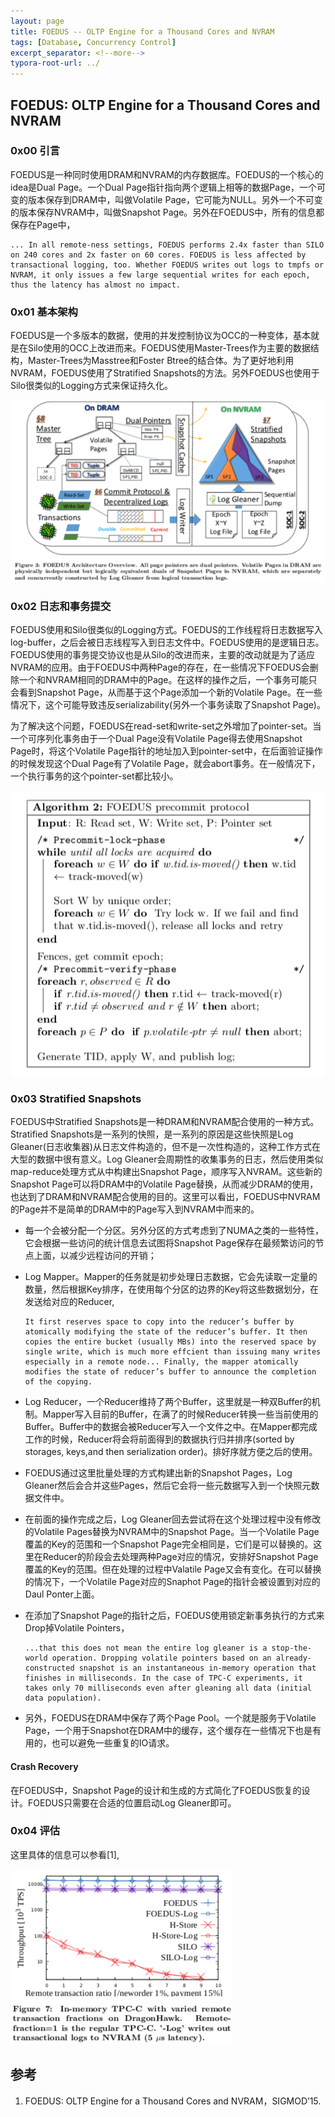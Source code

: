 ```yaml
---
layout: page
title: FOEDUS -- OLTP Engine for a Thousand Cores and NVRAM
tags: [Database, Concurrency Control]
excerpt_separator: <!--more-->
typora-root-url: ../
---
```


## FOEDUS: OLTP Engine for a Thousand Cores and NVRAM

### 0x00 引言

  FOEDUS是一种同时使用DRAM和NVRAM的内存数据库。FOEDUS的一个核心的idea是Dual Page。一个Dual Page指针指向两个逻辑上相等的数据Page，一个可变的版本保存到DRAM中，叫做Volatile Page，它可能为NULL。另外一个不可变的版本保存NVRAM中，叫做Snapshot Page。另外在FOEDUS中，所有的信息都保存在Page中，

```
... In all remote-ness settings, FOEDUS performs 2.4x faster than SILO on 240 cores and 2x faster on 60 cores. FOEDUS is less affected by transactional logging, too. Whether FOEDUS writes out logs to tmpfs or NVRAM, it only issues a few large sequential writes for each epoch, thus the latency has almost no impact.
```

### 0x01 基本架构

 FOEDUS是一个多版本的数据，使用的并发控制协议为OCC的一种变体，基本就是在Silo使用的OCC上改进而来。FOEDUS使用Master-Trees作为主要的数据结构，Master-Trees为Masstree和Foster Btree的结合体。为了更好地利用NVRAM，FOEDUS使用了Stratified Snapshots的方法。另外FOEDUS也使用于Silo很类似的Logging方式来保证持久化。

![foedus-arch](/assets/img/foedus-arch.png)

### 0x02 日志和事务提交

  FOEDUS使用和Silo很类似的Logging方式。FOEDUS的工作线程将日志数据写入log-buffer，之后会被日志线程写入到日志文件中。FOEDUS使用的是逻辑日志。FOEDUS使用的事务提交协议也是从Silo的改进而来，主要的改动就是为了适应NVRAM的应用。由于FOEDUS中两种Page的存在，在一些情况下FOEDUS会删除一个和NVRAM相同的DRAM中的Page。在这样的操作之后，一个事务可能只会看到Snapshot Page，从而基于这个Page添加一个新的Volatile Page。在一些情况下，这个可能导致违反serializability(另外一个事务读取了Snapshot Page)。

  为了解决这个问题，FOEDUS在read-set和write-set之外增加了pointer-set。当一个可序列化事务由于一个Dual Page没有Volatile Page得去使用Snapshot Page时，将这个Volatile Page指针的地址加入到pointer-set中，在后面验证操作的时候发现这个Dual Page有了Volatile Page，就会abort事务。在一般情况下，一个执行事务的这个pointer-set都比较小。

![foedus-commit-protocol](/assets/img/foedus-commit-protocol.png)

### 0x03 Stratified Snapshots

   FOEDUS中Stratified Snapshots是一种DRAM和NVRAM配合使用的一种方式。Stratified Snapshots是一系列的快照，是一系列的原因是这些快照是Log Gleaner(日志收集器)从日志文件构造的，但不是一次性构造的，这种工作方式在大型的数据中很有意义。Log Gleaner会周期性的收集事务的日志，然后使用类似map-reduce处理方式从中构建出Snapshot Page，顺序写入NVRAM。这些新的Snapshot Page可以将DRAM中的Volatile Page替换，从而减少DRAM的使用，也达到了DRAM和NVRAM配合使用的目的。这里可以看出，FOEDUS中NVRAM的Page并不是简单的DRAM中的Page写入到NVRAM中而来的。

* 每一个会被分配一个分区。另外分区的方式考虑到了NUMA之类的一些特性，它会根据一些访问的统计信息去试图将Snapshot Page保存在最频繁访问的节点上面，以减少远程访问的开销；

* Log Mapper。Mapper的任务就是初步处理日志数据，它会先读取一定量的数量，然后根据Key排序，在使用每个分区的边界的Key将这些数据划分，在发送给对应的Reducer,

  ```
  It first reserves space to copy into the reducer’s buffer by atomically modifying the state of the reducer’s buffer. It then copies the entire bucket (usually MBs) into the reserved space by single write, which is much more effcient than issuing many writes especially in a remote node... Finally, the mapper atomically modifies the state of reducer’s buffer to announce the completion of the copying.
  ```

* Log Reducer，一个Reducer维持了两个Buffer，这里就是一种双Buffer的机制。Mapper写入目前的Buffer，在满了的时候Reducer转换一些当前使用的Buffer。Buffer中的数据会被Reducer写入一个文件之中。在Mapper都完成工作的时候，Reducer将会将前面得到的数据执行归并排序(sorted by storages, keys,and then serialization order)。排好序就方便之后的使用。

* FOEDUS通过这里批量处理的方式构建出新的Snapshot Pages，Log Gleaner然后会合并这些Pages，然后它会将一些元数据写入到一个快照元数据文件中。

* 在前面的操作完成之后，Log Gleaner回去尝试将在这个处理过程中没有修改的Volatile Pages替换为NVRAM中的Snapshot Page。当一个Volatile Page覆盖的Key的范围和一个Snapshot Page完全相同是，它们是可以替换的。这里在Reducer的阶段会去处理两种Page对应的情况，安排好Snapshot Page覆盖的Key的范围。但在处理的过程中Valatile Page又会有变化。在可以替换的情况下，一个Volatile Page对应的Snaphot Page的指针会被设置到对应的Daul Ponter上面。

* 在添加了Snapshot Page的指针之后，FOEDUS使用锁定新事务执行的方式来Drop掉Volatile Pointers，

  ```
  ...that this does not mean the entire log gleaner is a stop-the-world operation. Dropping volatile pointers based on an already-constructed snapshot is an instantaneous in-memory operation that finishes in milliseconds. In the case of TPC-C experiments, it takes only 70 milliseconds even after gleaning all data (initial data population).
  ```

* 另外，FOEDUS在DRAM中保存了两个Page Pool。一个就是服务于Volatile Page，一个用于Snapshot在DRAM中的缓存，这个缓存在一些情况下也是有用的，也可以避免一些重复的IO请求。

#### Crash Recovery

 在FOEDUS中，Snapshot Page的设计和生成的方式简化了FOEDUS恢复的设计。FOEDUS只需要在合适的位置启动Log Gleaner即可。

### 0x04 评估

 这里具体的信息可以参看[1],

![foedus-perf](/assets/img/foedus-perf.png)

## 参考

1. FOEDUS: OLTP Engine for a Thousand Cores and NVRAM，SIGMOD’15.

